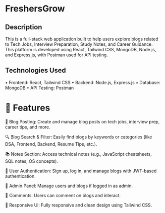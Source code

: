 # FreshersGrow

## Description

This is a full-stack web application built to help users explore blogs related to Tech Jobs, Interview Preparation, Study Notes, and Career Guidance. This platform is developed using React, Tailwind CSS, MongoDB, Node.js, and Express.js, with Postman used for API testing.

## Technologies Used

• Frontend: React, Tailwind CSS
• Backend: Node.js, Express.js
• Database: MongoDB
• API Testing: Postman

# 🚀 Features

📝 Blog Posting: Create and manage blog posts on tech jobs, interview prep, career tips, and more.

🔍 Blog Search & Filter: Easily find blogs by keywords or categories (like DSA, Frontend, Backend, Resume Tips, etc.).

📚 Notes Section: Access technical notes (e.g., JavaScript cheatsheets, SQL notes, OS concepts).

👥 User Authentication: Sign up, log in, and manage blogs with JWT-based authentication.

📂 Admin Panel: Manage users and blogs if logged in as admin.

💬 Comments: Users can comment on blogs and interact.

📱 Responsive UI: Fully responsive and clean design using Tailwind CSS.
